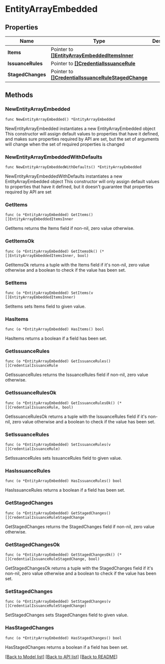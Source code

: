# EntityArrayEmbedded

## Properties

Name | Type | Description | Notes
------------ | ------------- | ------------- | -------------
**Items** | Pointer to [**[]EntityArrayEmbeddedItemsInner**](EntityArrayEmbeddedItemsInner.md) |  | [optional] 
**IssuanceRules** | Pointer to [**[]CredentialIssuanceRule**](CredentialIssuanceRule.md) |  | [optional] 
**StagedChanges** | Pointer to [**[]CredentialIssuanceRuleStagedChange**](CredentialIssuanceRuleStagedChange.md) |  | [optional] 

## Methods

### NewEntityArrayEmbedded

`func NewEntityArrayEmbedded() *EntityArrayEmbedded`

NewEntityArrayEmbedded instantiates a new EntityArrayEmbedded object
This constructor will assign default values to properties that have it defined,
and makes sure properties required by API are set, but the set of arguments
will change when the set of required properties is changed

### NewEntityArrayEmbeddedWithDefaults

`func NewEntityArrayEmbeddedWithDefaults() *EntityArrayEmbedded`

NewEntityArrayEmbeddedWithDefaults instantiates a new EntityArrayEmbedded object
This constructor will only assign default values to properties that have it defined,
but it doesn't guarantee that properties required by API are set

### GetItems

`func (o *EntityArrayEmbedded) GetItems() []EntityArrayEmbeddedItemsInner`

GetItems returns the Items field if non-nil, zero value otherwise.

### GetItemsOk

`func (o *EntityArrayEmbedded) GetItemsOk() (*[]EntityArrayEmbeddedItemsInner, bool)`

GetItemsOk returns a tuple with the Items field if it's non-nil, zero value otherwise
and a boolean to check if the value has been set.

### SetItems

`func (o *EntityArrayEmbedded) SetItems(v []EntityArrayEmbeddedItemsInner)`

SetItems sets Items field to given value.

### HasItems

`func (o *EntityArrayEmbedded) HasItems() bool`

HasItems returns a boolean if a field has been set.

### GetIssuanceRules

`func (o *EntityArrayEmbedded) GetIssuanceRules() []CredentialIssuanceRule`

GetIssuanceRules returns the IssuanceRules field if non-nil, zero value otherwise.

### GetIssuanceRulesOk

`func (o *EntityArrayEmbedded) GetIssuanceRulesOk() (*[]CredentialIssuanceRule, bool)`

GetIssuanceRulesOk returns a tuple with the IssuanceRules field if it's non-nil, zero value otherwise
and a boolean to check if the value has been set.

### SetIssuanceRules

`func (o *EntityArrayEmbedded) SetIssuanceRules(v []CredentialIssuanceRule)`

SetIssuanceRules sets IssuanceRules field to given value.

### HasIssuanceRules

`func (o *EntityArrayEmbedded) HasIssuanceRules() bool`

HasIssuanceRules returns a boolean if a field has been set.

### GetStagedChanges

`func (o *EntityArrayEmbedded) GetStagedChanges() []CredentialIssuanceRuleStagedChange`

GetStagedChanges returns the StagedChanges field if non-nil, zero value otherwise.

### GetStagedChangesOk

`func (o *EntityArrayEmbedded) GetStagedChangesOk() (*[]CredentialIssuanceRuleStagedChange, bool)`

GetStagedChangesOk returns a tuple with the StagedChanges field if it's non-nil, zero value otherwise
and a boolean to check if the value has been set.

### SetStagedChanges

`func (o *EntityArrayEmbedded) SetStagedChanges(v []CredentialIssuanceRuleStagedChange)`

SetStagedChanges sets StagedChanges field to given value.

### HasStagedChanges

`func (o *EntityArrayEmbedded) HasStagedChanges() bool`

HasStagedChanges returns a boolean if a field has been set.


[[Back to Model list]](../README.md#documentation-for-models) [[Back to API list]](../README.md#documentation-for-api-endpoints) [[Back to README]](../README.md)


